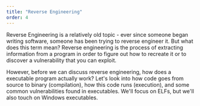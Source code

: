 ```yaml
---
title: "Reverse Engineering"
order: 4
---
```


Reverse Engineering is a relatively old topic - ever since someone began writing software, someone has been trying to reverse engineer it. But what does this term mean? Reverse engineering is the process of extracting information from a program in order to figure out how to recreate it or to discover a vulnerability that you can exploit.

However, before we can discuss reverse engineering, how does a executable program actually work? Let's look into how code goes from source to binary (compilation), how this code runs (execution), and some common vulnerabilities found in executables. We'll focus on ELFs, but we'll also touch on Windows executables.
